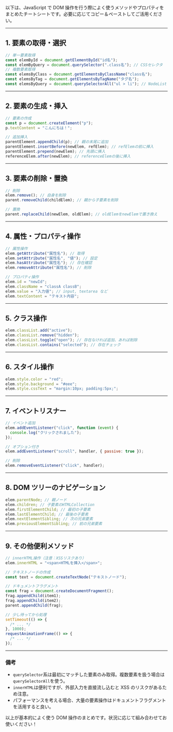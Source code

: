 以下は、JavaScript で DOM 操作を行う際によく使うメソッドやプロパティをまとめたチートシートです。必要に応じてコピー＆ペーストしてご活用ください。

---

## 1. 要素の取得・選択

```js
// 単一要素取得
const elemById = document.getElementById("id名");
const elemByQuery = document.querySelector(".class名"); // CSSセレクタ
// 複数要素取得
const elemsByClass = document.getElementsByClassName("class名");
const elemsByTag = document.getElementsByTagName("タグ名");
const elemsByQuery = document.querySelectorAll("ul > li"); // NodeList
```

---

## 2. 要素の生成・挿入

```js
// 要素の作成
const p = document.createElement("p");
p.textContent = "こんにちは！";

// 追加挿入
parentElement.appendChild(p); // 親の末尾に追加
parentElement.insertBefore(newElem, refElem); // refElemの前に挿入
parentElement.prepend(newElem); // 先頭に挿入
referenceElem.after(newElem); // referenceElemの後に挿入
```

---

## 3. 要素の削除・置換

```js
// 削除
elem.remove(); // 自身を削除
parent.removeChild(childElem); // 親から子要素を削除

// 置換
parent.replaceChild(newElem, oldElem); // oldElemをnewElemで置き換え
```

---

## 4. 属性・プロパティ操作

```js
// 属性操作
elem.getAttribute("属性名"); // 取得
elem.setAttribute("属性名", "値"); // 設定
elem.hasAttribute("属性名"); // 存在確認
elem.removeAttribute("属性名"); // 削除

// プロパティ操作
elem.id = "newId";
elem.className = "classA classB";
elem.value = "入力値"; // input, textarea など
elem.textContent = "テキスト内容";
```

---

## 5. クラス操作

```js
elem.classList.add("active");
elem.classList.remove("hidden");
elem.classList.toggle("open"); // 存在なければ追加、あれば削除
elem.classList.contains("selected"); // 存在チェック
```

---

## 6. スタイル操作

```js
elem.style.color = "red";
elem.style.background = "#eee";
elem.style.cssText = "margin:10px; padding:5px;";
```

---

## 7. イベントリスナー

```js
// イベント追加
elem.addEventListener("click", function (event) {
  console.log("クリックされました");
});

// オプション付き
elem.addEventListener("scroll", handler, { passive: true });

// 削除
elem.removeEventListener("click", handler);
```

---

## 8. DOM ツリーのナビゲーション

```js
elem.parentNode; // 親ノード
elem.children; // 子要素のHTMLCollection
elem.firstElementChild; // 最初の子要素
elem.lastElementChild; // 最後の子要素
elem.nextElementSibling; // 次の兄弟要素
elem.previousElementSibling; // 前の兄弟要素
```

---

## 9. その他便利メソッド

```js
// innerHTML操作（注意：XSSリスクあり）
elem.innerHTML = "<span>HTMLを挿入</span>";

// テキストノードの作成
const text = document.createTextNode("テキストノード");

// ドキュメントフラグメント
const frag = document.createDocumentFragment();
frag.appendChild(item1);
frag.appendChild(item2);
parent.appendChild(frag);

// 少し待ってから処理
setTimeout(() => {
  /* ... */
}, 1000);
requestAnimationFrame(() => {
  /* ... */
});
```

---

### 備考

- `querySelector`系は最初にマッチした要素のみ取得。複数要素を扱う場合は`querySelectorAll`を使う。
- `innerHTML`は便利ですが、外部入力を直接流し込むと XSS のリスクがあるため注意。
- パフォーマンスを考える場合、大量の要素操作はドキュメントフラグメントを活用すると良い。

以上が基本的によく使う DOM 操作のまとめです。状況に応じて組み合わせてお使いください！
